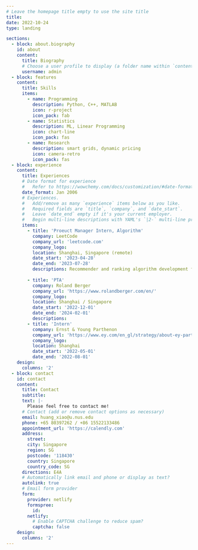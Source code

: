 ```yaml
---
# Leave the homepage title empty to use the site title
title:
date: 2022-10-24
type: landing

sections:
  - block: about.biography
    id: about
    content:
      title: Biography
      # Choose a user profile to display (a folder name within `content/authors/`)
      username: admin
  - block: features
    content:
      title: Skills
      items:
        - name: Programming
          description: Python, C++, MATLAB
          icon: r-project
          icon_pack: fab
        - name: Statistics
          description: ML, Linear Programming 
          icon: chart-line
          icon_pack: fas
        - name: Research
          description: smart grids, dynamic pricing
          icon: camera-retro
          icon_pack: fas
  - block: experience
    content:
      title: Experiences
      # Date format for experience
      #   Refer to https://wowchemy.com/docs/customization/#date-format
      date_format: Jan 2006
      # Experiences.
      #   Add/remove as many `experience` items below as you like.
      #   Required fields are `title`, `company`, and `date_start`.
      #   Leave `date_end` empty if it's your current employer.
      #   Begin multi-line descriptions with YAML's `|2-` multi-line prefix.
      items:
        - title: 'Proeuct Manager Intern, Algorithm' 
          company: LeetCode
          company_url: 'leetcode.com'
          company_logo: 
          location: Shanghai, Singapore (remote)
          date_start: '2023-04-28'
          date_end: '2023-07-28'
          descriptions: Recommender and ranking algorithm development for feed stream contents. C-end product management.
                    
        - title: 'PTA' 
          company: Roland Berger
          company_url: 'https://www.rolandberger.com/en/'
          company_logo: 
          location: Shanghai / Singapore
          date_start: '2022-12-01'
          date_end: '2024-02-01'
          descriptions:
        - title: 'Intern' 
          company: Ernst & Young Parthenon
          company_url: 'https://www.ey.com/en_gl/strategy/about-ey-parthenon'
          company_logo: 
          location: Shanghai
          date_start: '2022-05-01'
          date_end: '2022-08-01'
    design:
      columns: '2'
  - block: contact
    id: contact
    content:
      title: Contact
      subtitle:
      text: |-
        Please feel free to contact me!
      # Contact (add or remove contact options as necessary)
      email: huang_xiao@u.nus.edu
      phone: +65 80397262 / +86 15522133486
      appointment_url: 'https://calendly.com'
      address:
        street: 
        city: Singapore
        region: SG
        postcode: '118430'
        country: Singapore
        country_code: SG
      directions: E4A
      # Automatically link email and phone or display as text?
      autolink: true
      # Email form provider
      form:
        provider: netlify
        formspree:
          id:
        netlify:
          # Enable CAPTCHA challenge to reduce spam?
          captcha: false
    design:
      columns: '2'
---
```

